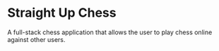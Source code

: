 # Straight Up Chess

A  full-stack chess application that allows the user to play chess online against other users.
